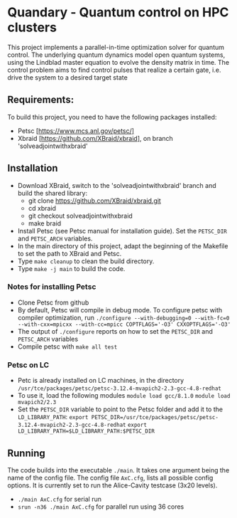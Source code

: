 # Quandary - Quantum control on HPC clusters
This project implements a parallel-in-time optimization solver for quantum control. The underlying quantum dynamics model open quantum systems, using the Lindblad master equation to evolve the density matrix in time. The control problem aims to find control pulses that realize a certain gate, i.e. drive the system to a desired target state

## Requirements:
To build this project, you need to have the following packages installed:
* Petsc [https://www.mcs.anl.gov/petsc/]
* Xbraid [https://github.com/XBraid/xbraid], on branch 'solveadjointwithxbraid'

## Installation
* Download XBraid, switch to the 'solveadjointwithxbraid' branch and build the shared library:
    - git clone https://github.com/XBraid/xbraid.git
    - cd xbraid
    - git checkout solveadjointwithxbraid
    - make braid
* Install Petsc (see Petsc manual for installation guide). Set the `PETSC_DIR` and `PETSC_ARCH` variables.
* In the main directory of this project, adapt the beginning of the Makefile to set the path to XBraid and Petsc. 
* Type `make cleanup` to clean the build directory.
* Type `make -j main` to build the code. 

### Notes for installing Petsc
* Clone Petsc from github
* By default, Petsc will compile in debug mode. To configure petsc with compiler optimization, run
  `./configure --with-debugging=0 --with-fc=0 --with-cxx=mpicxx --with-cc=mpicc COPTFLAGS='-O3' CXXOPTFLAGS='-O3'`
* The output of `./configure` reports on how to set the `PETSC_DIR` and `PETSC_ARCH` variables
* Compile petsc with `make all test`

### Petsc on LC 
* Petc is already installed on LC machines, in the directory
`/usr/tce/packages/petsc/petsc-3.12.4-mvapich2-2.3-gcc-4.8-redhat`
* To use it, load the following modules
`module load gcc/8.1.0`
`module load mvapich2/2.3`
* Set the `PETSC_DIR` variable to point to the Petsc folder and add it to the `LD_LIBRARY_PATH`:
`export PETSC_DIR=/usr/tce/packages/petsc/petsc-3.12.4-mvapich2-2.3-gcc-4.8-redhat`
`export LD_LIBRARY_PATH=$LD_LIBRARY_PATH:$PETSC_DIR`
 

## Running
The code builds into the executable `./main`. It takes one argument being the name of the config file. The config file `AxC.cfg`, lists all possible config options. It is currently set to run the Alice-Cavity testcase (3x20 levels).
* `./main AxC.cfg` for serial run
* `srun -n36 ./main AxC.cfg` for parallel run using 36 cores

